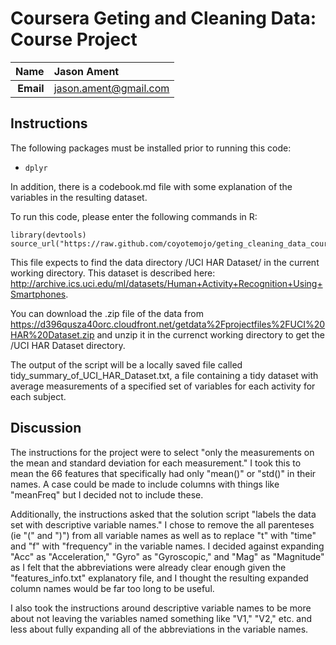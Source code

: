 Coursera Geting and Cleaning Data: Course Project
==============================

| **Name**  | Jason Ament |
|----------:|:-------------|
| **Email** | jason.ament@gmail.com |

## Instructions ##

The following packages must be installed prior to running this code:

- `dplyr`

In addition, there is a codebook.md file with some explanation of the variables in the resulting dataset.

To run this code, please enter the following commands in R:

```
library(devtools)
source_url("https://raw.github.com/coyotemojo/geting_cleaning_data_course_project/run_analysis.r")
```

This file expects to find the data directory /UCI HAR Dataset/ in the current working directory.  This dataset is described here:
http://archive.ics.uci.edu/ml/datasets/Human+Activity+Recognition+Using+Smartphones.

You can download the .zip file of the data from https://d396qusza40orc.cloudfront.net/getdata%2Fprojectfiles%2FUCI%20HAR%20Dataset.zip  and unzip it in the currenct working directory to get the /UCI HAR Dataset directory.

The output of the script will be a locally saved file called tidy_summary_of_UCI_HAR_Dataset.txt, a file containing a tidy dataset with average measurements of a specified set of variables for each activity for each subject.  

## Discussion ##

The instructions for the project were to select "only the measurements on the mean and standard deviation for each measurement."  I took this to mean the 66 features that specifically had only "mean()" or "std()" in their names.  A case could be made to include columns with things like "meanFreq" but I decided not to include these.

Additionally, the instructions asked that the solution script "labels the data set with descriptive variable names."  I chose to remove the all parenteses (ie "(" and ")") from all variable names as well as to replace "t" with "time" and "f" with "frequency" in the variable names.  I decided against expanding "Acc" as "Acceleration," "Gyro" as "Gyroscopic," and "Mag" as "Magnitude" as I felt that the abbreviations were already clear enough given the "features_info.txt" explanatory file, and I thought the resulting expanded column names would be far too long to be useful.  

I also took the instructions around descriptive variable names to be more about not leaving the variables named something like "V1," "V2," etc. and less about fully expanding all of the abbreviations in the variable names.

